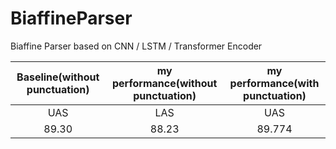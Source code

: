 # BiaffineParser
Biaffine Parser based on CNN / LSTM / Transformer Encoder

Baseline(without punctuation) | my performance(without punctuation) |  my performance(with punctuation)  
:-: | :-: | :-: 
UAS | LAS | UAS | LAS | UAS | LAS
89.30 | 88.23 | 89.774 | 88.357 | 88.551 | 87.323
